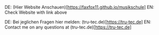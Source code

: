 DE: (Hier Website Anschauen)[https://faxfox11.github.io/musikschule]
EN: Check Website with link above

DE: Bei jeglichen Fragen hier melden: (tru-tec.de)[https://tru-tec.de]
EN: Contact me on any questions at (tru-tec.de)[https://tru-tec.de]
